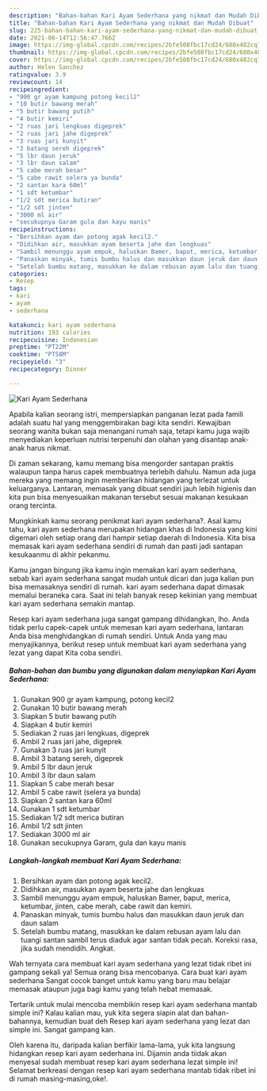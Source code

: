 ```yaml
---
description: "Bahan-bahan Kari Ayam Sederhana yang nikmat dan Mudah Dibuat"
title: "Bahan-bahan Kari Ayam Sederhana yang nikmat dan Mudah Dibuat"
slug: 225-bahan-bahan-kari-ayam-sederhana-yang-nikmat-dan-mudah-dibuat
date: 2021-06-14T12:56:47.766Z
image: https://img-global.cpcdn.com/recipes/2bfe508fbc17cd24/680x482cq70/kari-ayam-sederhana-foto-resep-utama.jpg
thumbnail: https://img-global.cpcdn.com/recipes/2bfe508fbc17cd24/680x482cq70/kari-ayam-sederhana-foto-resep-utama.jpg
cover: https://img-global.cpcdn.com/recipes/2bfe508fbc17cd24/680x482cq70/kari-ayam-sederhana-foto-resep-utama.jpg
author: Helen Sanchez
ratingvalue: 3.9
reviewcount: 14
recipeingredient:
- "900 gr ayam kampung potong kecil2"
- "10 butir bawang merah"
- "5 butir bawang putih"
- "4 butir kemiri"
- "2 ruas jari lengkuas digeprek"
- "2 ruas jari jahe digeprek"
- "3 ruas jari kunyit"
- "3 batang sereh digeprek"
- "5 lbr daun jeruk"
- "3 lbr daun salam"
- "5 cabe merah besar"
- "5 cabe rawit selera ya bunda"
- "2 santan kara 60ml"
- "1 sdt ketumbar"
- "1/2 sdt merica butiran"
- "1/2 sdt jinten"
- "3000 ml air"
- "secukupnya Garam gula dan kayu manis"
recipeinstructions:
- "Bersihkan ayam dan potong agak kecil2."
- "Didihkan air, masukkan ayam beserta jahe dan lengkuas"
- "Sambil menunggu ayam empuk, haluskan Bamer, baput, merica, ketumbar, jinten, cabe merah, cabe rawit dan kemiri."
- "Panaskan minyak, tumis bumbu halus dan masukkan daun jeruk dan daun salam"
- "Setelah bumbu matang, masukkan ke dalam rebusan ayam lalu dan tuangi santan sambil terus diaduk agar santan tidak pecah. Koreksi rasa, jika sudah mendidih. Angkat."
categories:
- Resep
tags:
- kari
- ayam
- sederhana

katakunci: kari ayam sederhana 
nutrition: 193 calories
recipecuisine: Indonesian
preptime: "PT22M"
cooktime: "PT58M"
recipeyield: "3"
recipecategory: Dinner

---
```



![Kari Ayam Sederhana](https://img-global.cpcdn.com/recipes/2bfe508fbc17cd24/680x482cq70/kari-ayam-sederhana-foto-resep-utama.jpg)

Apabila kalian seorang istri, mempersiapkan panganan lezat pada famili adalah suatu hal yang menggembirakan bagi kita sendiri. Kewajiban seorang  wanita bukan saja menangani rumah saja, tetapi kamu juga wajib menyediakan keperluan nutrisi terpenuhi dan olahan yang disantap anak-anak harus nikmat.

Di zaman  sekarang, kamu memang bisa mengorder santapan praktis walaupun tanpa harus capek membuatnya terlebih dahulu. Namun ada juga mereka yang memang ingin memberikan hidangan yang terlezat untuk keluarganya. Lantaran, memasak yang dibuat sendiri jauh lebih higienis dan kita pun bisa menyesuaikan makanan tersebut sesuai makanan kesukaan orang tercinta. 



Mungkinkah kamu seorang penikmat kari ayam sederhana?. Asal kamu tahu, kari ayam sederhana merupakan hidangan khas di Indonesia yang kini digemari oleh setiap orang dari hampir setiap daerah di Indonesia. Kita bisa memasak kari ayam sederhana sendiri di rumah dan pasti jadi santapan kesukaanmu di akhir pekanmu.

Kamu jangan bingung jika kamu ingin memakan kari ayam sederhana, sebab kari ayam sederhana sangat mudah untuk dicari dan juga kalian pun bisa memasaknya sendiri di rumah. kari ayam sederhana dapat dimasak memalui beraneka cara. Saat ini telah banyak resep kekinian yang membuat kari ayam sederhana semakin mantap.

Resep kari ayam sederhana juga sangat gampang dihidangkan, lho. Anda tidak perlu capek-capek untuk memesan kari ayam sederhana, lantaran Anda bisa menghidangkan di rumah sendiri. Untuk Anda yang mau menyajikannya, berikut resep untuk membuat kari ayam sederhana yang lezat yang dapat Kita coba sendiri.

<!--inarticleads1-->

##### Bahan-bahan dan bumbu yang digunakan dalam menyiapkan Kari Ayam Sederhana:

1. Gunakan 900 gr ayam kampung, potong kecil2
1. Gunakan 10 butir bawang merah
1. Siapkan 5 butir bawang putih
1. Siapkan 4 butir kemiri
1. Sediakan 2 ruas jari lengkuas, digeprek
1. Ambil 2 ruas jari jahe, digeprek
1. Gunakan 3 ruas jari kunyit
1. Ambil 3 batang sereh, digeprek
1. Ambil 5 lbr daun jeruk
1. Ambil 3 lbr daun salam
1. Siapkan 5 cabe merah besar
1. Ambil 5 cabe rawit (selera ya bunda)
1. Siapkan 2 santan kara 60ml
1. Gunakan 1 sdt ketumbar
1. Sediakan 1/2 sdt merica butiran
1. Ambil 1/2 sdt jinten
1. Sediakan 3000 ml air
1. Gunakan secukupnya Garam, gula dan kayu manis




<!--inarticleads2-->

##### Langkah-langkah membuat Kari Ayam Sederhana:

1. Bersihkan ayam dan potong agak kecil2.
1. Didihkan air, masukkan ayam beserta jahe dan lengkuas
1. Sambil menunggu ayam empuk, haluskan Bamer, baput, merica, ketumbar, jinten, cabe merah, cabe rawit dan kemiri.
1. Panaskan minyak, tumis bumbu halus dan masukkan daun jeruk dan daun salam
1. Setelah bumbu matang, masukkan ke dalam rebusan ayam lalu dan tuangi santan sambil terus diaduk agar santan tidak pecah. Koreksi rasa, jika sudah mendidih. Angkat.




Wah ternyata cara membuat kari ayam sederhana yang lezat tidak ribet ini gampang sekali ya! Semua orang bisa mencobanya. Cara buat kari ayam sederhana Sangat cocok banget untuk kamu yang baru mau belajar memasak ataupun juga bagi kamu yang telah hebat memasak.

Tertarik untuk mulai mencoba membikin resep kari ayam sederhana mantab simple ini? Kalau kalian mau, yuk kita segera siapin alat dan bahan-bahannya, kemudian buat deh Resep kari ayam sederhana yang lezat dan simple ini. Sangat gampang kan. 

Oleh karena itu, daripada kalian berfikir lama-lama, yuk kita langsung hidangkan resep kari ayam sederhana ini. Dijamin anda tiidak akan menyesal sudah membuat resep kari ayam sederhana lezat simple ini! Selamat berkreasi dengan resep kari ayam sederhana mantab tidak ribet ini di rumah masing-masing,oke!.

